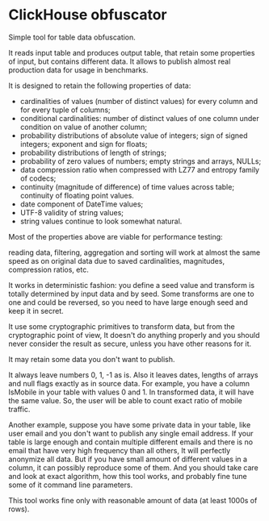 # ClickHouse obfuscator

Simple tool for table data obfuscation.

It reads input table and produces output table, that retain some properties of input, but contains different data.
It allows to publish almost real production data for usage in benchmarks.

It is designed to retain the following properties of data:
- cardinalities of values (number of distinct values) for every column and for every tuple of columns;
- conditional cardinalities: number of distinct values of one column under condition on value of another column;
- probability distributions of absolute value of integers; sign of signed integers; exponent and sign for floats;
- probability distributions of length of strings;
- probability of zero values of numbers; empty strings and arrays, NULLs;
- data compression ratio when compressed with LZ77 and entropy family of codecs;
- continuity (magnitude of difference) of time values across table; continuity of floating point values.
- date component of DateTime values;
- UTF-8 validity of string values;
- string values continue to look somewhat natural.

Most of the properties above are viable for performance testing:

reading data, filtering, aggregation and sorting will work at almost the same speed
as on original data due to saved cardinalities, magnitudes, compression ratios, etc.

It works in deterministic fashion: you define a seed value and transform is totally determined by input data and by seed.
Some transforms are one to one and could be reversed, so you need to have large enough seed and keep it in secret.

It use some cryptographic primitives to transform data, but from the cryptographic point of view,
It doesn't do anything properly and you should never consider the result as secure, unless you have other reasons for it.

It may retain some data you don't want to publish.

It always leave numbers 0, 1, -1 as is. Also it leaves dates, lengths of arrays and null flags exactly as in source data.
For example, you have a column IsMobile in your table with values 0 and 1. In transformed data, it will have the same value.
So, the user will be able to count exact ratio of mobile traffic.

Another example, suppose you have some private data in your table, like user email and you don't want to publish any single email address.
If your table is large enough and contain multiple different emails and there is no email that have very high frequency than all others,
It will perfectly anonymize all data. But if you have small amount of different values in a column, it can possibly reproduce some of them.
And you should take care and look at exact algorithm, how this tool works, and probably fine tune some of it command line parameters.

This tool works fine only with reasonable amount of data (at least 1000s of rows).
